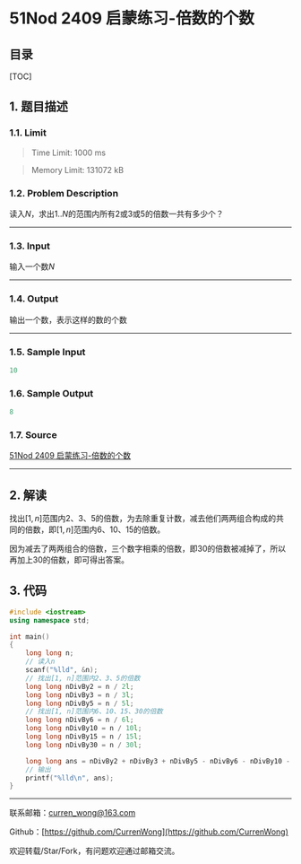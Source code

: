 51Nod 2409 启蒙练习-倍数的个数
===

目录
---

[TOC]

## 1. 题目描述

### 1.1. Limit

>Time Limit: 1000 ms

>Memory Limit: 131072 kB

### 1.2. Problem Description

读入$N$，求出$1..N$的范围内所有$2$或$3$或$5$的倍数一共有多少个？

---

### 1.3. Input

输入一个数$N$

---

### 1.4. Output

输出一个数，表示这样的数的个数

---

### 1.5. Sample Input

```cpp
10
```

### 1.6. Sample Output

```cpp
8
```

### 1.7. Source

[51Nod 2409 启蒙练习-倍数的个数](https://www.51nod.com/Challenge/Problem.html#problemId=2409)

---

## 2. 解读

找出$[1, n]$范围内$2、3、5$的倍数，为去除重复计数，减去他们两两组合构成的共同的倍数，即$[1, n]$范围内$6、10、15$的倍数。

因为减去了两两组合的倍数，三个数字相乘的倍数，即$30$的倍数被减掉了，所以再加上$30$的倍数，即可得出答案。

## 3. 代码

```cpp
#include <iostream>
using namespace std;

int main()
{
    long long n;
    // 读入n
    scanf("%lld", &n);
    // 找出[1, n]范围内2、3、5的倍数
    long long nDivBy2 = n / 2l;
    long long nDivBy3 = n / 3l;
    long long nDivBy5 = n / 5l;
    // 找出[1, n]范围内6、10、15、30的倍数
    long long nDivBy6 = n / 6l;
    long long nDivBy10 = n / 10l;
    long long nDivBy15 = n / 15l;
    long long nDivBy30 = n / 30l;

    long long ans = nDivBy2 + nDivBy3 + nDivBy5 - nDivBy6 - nDivBy10 - nDivBy15 + nDivBy30;
    // 输出
    printf("%lld\n", ans);
}

```

---

联系邮箱：curren_wong@163.com

Github：[https://github.com/CurrenWong](https://github.com/CurrenWong)

欢迎转载/Star/Fork，有问题欢迎通过邮箱交流。
